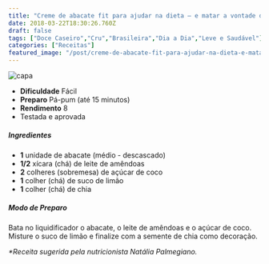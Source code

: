 ```yaml
---
title: "Creme de abacate fit para ajudar na dieta – e matar a vontade de doce!"
date: 2018-03-22T18:30:26.760Z
draft: false
tags: ["Doce Caseiro","Cru","Brasileira","Dia a Dia","Leve e Saudável"]
categories: ["Receitas"]
featured_image: "/post/creme-de-abacate-fit-para-ajudar-na-dieta-e-matar-a-vontade-de-doce.585c7b7d.jpg"
---
```


![capa](/post/creme-de-abacate-fit-para-ajudar-na-dieta-e-matar-a-vontade-de-doce.585c7b7d.jpg)

*   **Dificuldade** Fácil
*   **Preparo** Pá-pum (até 15 minutos)
*   **Rendimento** 8
*   Testada e aprovada
    

##### Ingredientes

*   **1** unidade de abacate (médio - descascado)
*   **1/2** xícara (chá) de leite de amêndoas
*   **2** colheres (sobremesa) de açúcar de coco
*   **1** colher (chá) de suco de limão
*   **1** colher (chá) de chia

##### Modo de Preparo

Bata no liquidificador o abacate, o leite de amêndoas e o açúcar de coco. Misture o suco de limão e finalize com a semente de chia como decoração.

_*Receita sugerida pela nutricionista Natália Palmegiano._
